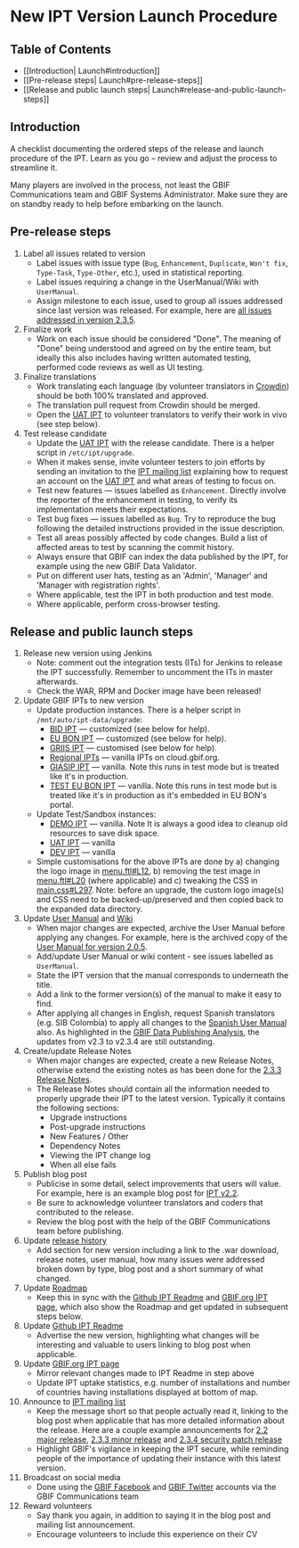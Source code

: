 # New IPT Version Launch Procedure

## Table of Contents
+ [[Introduction| Launch#introduction]]
+ [[Pre-release steps| Launch#pre-release-steps]]
+ [[Release and public launch steps| Launch#release-and-public-launch-steps]]

## Introduction

A checklist documenting the ordered steps of the release and launch procedure of the IPT. Learn as you go – review and adjust the process to streamline it. 

Many players are involved in the process, not least the GBIF Communications team and GBIF Systems Administrator. Make sure they are on standby ready to help before embarking on the launch. 

## Pre-release steps

1. Label all issues related to version
    * Label issues with issue type (`Bug`, `Enhancement`, `Duplicate`, `Won't fix`, `Type-Task`, `Type-Other`, etc.), used in statistical reporting.
    * Label issues requiring a change in the UserManual/Wiki with `UserManual`.
    * Assign milestone to each issue, used to group all issues addressed since last version was released. For example, here are [all issues addressed in version 2.3.5](https://github.com/gbif/ipt/issues?q=is%3Aissue+milestone%3A2.3.5+is%3Aclosed).
2. Finalize work
    * Work on each issue should be considered "Done". The meaning of "Done" being understood and agreed on by the entire team, but ideally this also includes having written automated testing, performed code reviews as well as UI testing.
3. Finalize translations 
    * Work translating each language (by volunteer translators in [Crowdin](https://crowdin.com/project/gbif-ipt)) should be both 100% translated and approved. 
    * The translation pull request from Crowdin should be merged.
    * Open the [UAT IPT](https://ipt.gbif-uat.org/) to volunteer translators to verify their work in vivo (see step below). 
4. Test release candidate
    * Update the [UAT IPT](https://ipt.gbif-uat.org/) with the release candidate.  There is a helper 
script in `/etc/ipt/upgrade`.
    * When it makes sense, invite volunteer testers to join efforts by sending an invitation to the [IPT mailing list](https://lists.gbif.org/mailman/listinfo/ipt) explaining how to request an account on the [UAT IPT](https://ipt.gbif-uat.org/) and what areas of testing to focus on.    
    * Test new features — issues labelled as `Enhancement`. Directly involve the reporter of the enhancement in testing, to verify its implementation meets their expectations. 
    * Test bug fixes — issues labelled as `Bug`. Try to reproduce the bug following the detailed instructions provided in the issue description. 
    * Test all areas possibly affected by code changes. Build a list of affected areas to test by scanning the commit history.
    * Always ensure that GBIF can index the data published by the IPT, for example using the new GBIF Data Validator.
    * Put on different user hats, testing as an 'Admin', 'Manager' and 'Manager with registration rights'.
    * Where applicable, test the IPT in both production and test mode. 
    * Where applicable, perform cross-browser testing.

## Release and public launch steps 

1. Release new version using Jenkins
    * Note: comment out the integration tests (ITs) for Jenkins to release the IPT successfully. Remember to uncomment the ITs in master afterwards. 
    * Check the WAR, RPM and Docker image have been released!
2. Update GBIF IPTs to new version
    * Update production instances. There is a helper script in `/mnt/auto/ipt-data/upgrade`:
        * [BID IPT](https://cloud.gbif.org/bid) — customized (see below for help).
        * [EU BON IPT](https://cloud.gbif.org/eubon) — customized (see below for help).
        * [GRIIS IPT](https://cloud.gbif.org/griis) — customised (see below for help).
        * [Regional IPTs](https://cloud.gbif.org/) — vanilla IPTs on cloud.gbif.org.
        * [GIASIP IPT](https://giasip.gbif.org) — vanilla. Note this runs in test mode but is treated like it's in production.
        * [TEST EU BON IPT](http://eubon-ipt.gbif.org/) — vanilla. Note this runs in test mode but is treated like it's in production as it's embedded in EU BON's portal.
    * Update Test/Sandbox instances:
        * [DEMO IPT](https://ipt.gbif.org/) — vanilla. Note It is always a good idea to cleanup old resources to save disk space.
        * [UAT IPT](https://ipt.gbif-uat.org/) — vanilla
        * [DEV IPT](https://ipt.gbif-dev.org/) — vanilla
    * Simple customisations for the above IPTs are done by a) changing the logo image in [menu.ftl#L12](https://github.com/gbif/ipt/blob/master/src/main/webapp/WEB-INF/pages/inc/menu.ftl#L12), b) removing the test image in [menu.ftl#L20](https://github.com/gbif/ipt/blob/master/src/main/webapp/WEB-INF/pages/inc/menu.ftl#L20) (where applicable) and c) tweaking the CSS in [main.css#L297](https://github.com/gbif/ipt/blob/master/src/main/webapp/styles/main.css#L297). Note: before an upgrade, the custom logo image(s) and CSS need to be backed-up/preserved and then copied back to the expanded data directory. 
3. Update [User Manual](https://github.com/gbif/ipt/wiki/IPT2ManualNotes.wiki) and [Wiki](https://github.com/gbif/ipt/wiki)
    * When major changes are expected, archive the User Manual before applying any changes. For example, here is the archived copy of the [User Manual for version 2.0.5](https://github.com/gbif/ipt/wiki/IPTUserManualv205.wiki). 
    * Add/update User Manual or wiki content - see issues labelled as `UserManual`. 
    * State the IPT version that the manual corresponds to underneath the title. 
    * Add a link to the former version(s) of the manual to make it easy to find.
    * After applying all changes in English, request Spanish translators (e.g. SIB Colombia) to apply all changes to the [Spanish User Manual](https://github.com/gbif/ipt/wiki/IPT2ManualNotes_ES.wiki) also. As highlighted in the [GBIF Data Publishing Analysis](https://docs.google.com/document/d/1epPxmHeTsEoDGQwIPmBY5AdC2R_Cpm-5HlgEXL-FuBE/edit?usp=sharing), the updates from v2.3 to v2.3.4 are still outstanding.
4. Create/update Release Notes
    * When major changes are expected, create a new Release Notes, otherwise extend the existing notes as has been done for the [2.3.3 Release Notes](https://github.com/gbif/ipt/wiki/IPTReleaseNotes233.wiki).
    * The Release Notes should contain all the information needed to properly upgrade their IPT to the latest version. Typically it contains the following sections:
        * Upgrade instructions
        * Post-upgrade instructions
        * New Features / Other
        * Dependency Notes
        * Viewing the IPT change log
        * When all else fails
5. Publish blog post
    * Publicise in some detail, select improvements that users will value. For example, here is an example blog post for [IPT v2.2](http://gbif.blogspot.com/2015/03/ipt-v22.html).
    * Be sure to acknowledge volunteer translators and coders that contributed to the release.
    * Review the blog post with the help of the GBIF Communications team before publishing. 
6. Update [release history](https://github.com/gbif/ipt/wiki/Releases)
    * Add section for new version including a link to the .war download, release notes, user manual, how many issues were addressed broken down by type, blog post and a short summary of what changed.  
7. Update [Roadmap](https://github.com/gbif/ipt/wiki/Roadmap)
    * Keep this in sync with the [Github IPT Readme](https://github.com/gbif/ipt/blob/master/README.md) and [GBIF.org IPT page](https://www.gbif.org/ipt), which also show the Roadmap and get updated in subsequent steps below.
8. Update [Github IPT Readme](https://github.com/gbif/ipt/blob/master/README.md)
    * Advertise the new version, highlighting what changes will be interesting and valuable to users linking to blog post when applicable.
9. Update [GBIF.org IPT page](https://www.gbif.org/ipt)
    * Mirror relevant changes made to IPT Readme in step above
    * Update IPT uptake statistics, e.g. number of installations and number of countries having installations displayed at bottom of map. 
10. Announce to [IPT mailing list](https://lists.gbif.org/mailman/listinfo/ipt)
    * Keep the message short so that people actually read it, linking to the blog post when applicable that has more detailed information about the release. Here are a couple example announcements for [2.2 major release](https://lists.gbif.org/pipermail/ipt/2015-March/000591.html), [2.3.3 minor release](https://lists.gbif.org/pipermail/ipt/2017-January/000666.html) and [2.3.4 security patch release](https://lists.gbif.org/pipermail/ipt/2017-March/000671.html) 
    * Highlight GBIF's vigilance in keeping the IPT secure, while reminding people of the importance of updating their instance with this latest version. 
11. Broadcast on social media
    * Done using the [GBIF Facebook](https://www.facebook.com/gbifnews) and [GBIF Twitter](https://twitter.com/GBIF) accounts via the GBIF Communications team
12. Reward volunteers
    * Say thank you again, in addition to saying it in the blog post and mailing list announcement.
    * Encourage volunteers to include this experience on their CV


